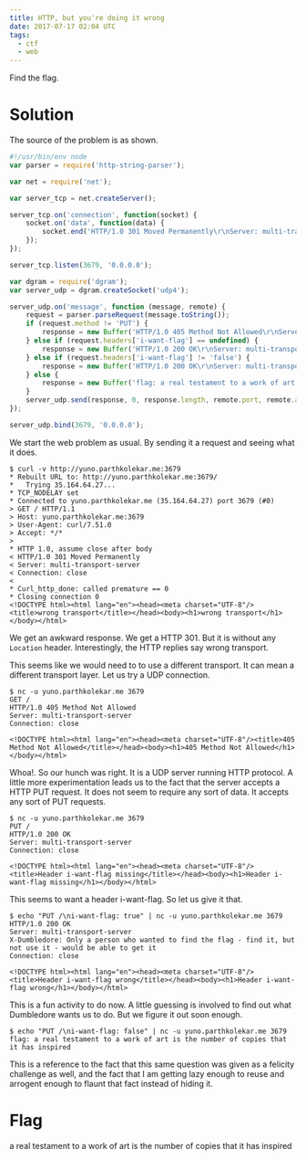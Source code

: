 ```yaml
---
title: HTTP, but you're doing it wrong
date: 2017-07-17 02:04 UTC
tags:
  - ctf
  - web 
---
```


Find the flag.

Solution
========

The source of the problem is as shown. 

~~~ js
#!/usr/bin/env node
var parser = require('http-string-parser');

var net = require('net');

var server_tcp = net.createServer();

server_tcp.on('connection', function(socket) {
    socket.on('data', function(data) {
        socket.end('HTTP/1.0 301 Moved Permanently\r\nServer: multi-transport-server\r\nConnection: close\r\n\r\n<!DOCTYPE html><html lang="en"><head><meta charset="UTF-8"/><title>wrong transport</title></head><body><h1>wrong transport</h1></body></html>');
    });
});

server_tcp.listen(3679, '0.0.0.0');

var dgram = require('dgram');
var server_udp = dgram.createSocket('udp4');

server_udp.on('message', function (message, remote) {
    request = parser.parseRequest(message.toString());
    if (request.method != 'PUT') {
        response = new Buffer('HTTP/1.0 405 Method Not Allowed\r\nServer: multi-transport-server\r\nConnection: close\r\n\r\n<!DOCTYPE html><html lang="en"><head><meta charset="UTF-8"/><title>405 Method Not Allowed</title></head><body><h1>405 Method Not Allowed</h1></body></html>');
    } else if (request.headers['i-want-flag'] == undefined) {
        response = new Buffer('HTTP/1.0 200 OK\r\nServer: multi-transport-server\r\nConnection: close\r\n\r\n<!DOCTYPE html><html lang="en"><head><meta charset="UTF-8"/><title>Header i-want-flag missing</title></head><body><h1>Header i-want-flag missing</h1></body></html>');
    } else if (request.headers['i-want-flag'] != 'false') {
        response = new Buffer('HTTP/1.0 200 OK\r\nServer: multi-transport-server\r\nX-Dumbledore: Only a person who wanted to find the flag - find it, but not use it - would be able to get it\r\nConnection: close\r\n\r\n<!DOCTYPE html><html lang="en"><head><meta charset="UTF-8"/><title>Header i-want-flag wrong</title></head><body><h1>Header i-want-flag wrong</h1></body></html>');
    } else {
        response = new Buffer('flag: a real testament to a work of art is the number of copies that it has inspired');
    }
    server_udp.send(response, 0, response.length, remote.port, remote.address);
});

server_udp.bind(3679, '0.0.0.0');
~~~

We start the web problem as usual. By sending it a request and seeing what it does. 

    $ curl -v http://yuno.parthkolekar.me:3679
    * Rebuilt URL to: http://yuno.parthkolekar.me:3679/
    *   Trying 35.164.64.27...
    * TCP_NODELAY set
    * Connected to yuno.parthkolekar.me (35.164.64.27) port 3679 (#0)
    > GET / HTTP/1.1
    > Host: yuno.parthkolekar.me:3679
    > User-Agent: curl/7.51.0
    > Accept: */*
    >
    * HTTP 1.0, assume close after body
    < HTTP/1.0 301 Moved Permanently
    < Server: multi-transport-server
    < Connection: close
    <
    * Curl_http_done: called premature == 0
    * Closing connection 0
    <!DOCTYPE html><html lang="en"><head><meta charset="UTF-8"/><title>wrong transport</title></head><body><h1>wrong transport</h1></body></html>

We get an awkward response. We get a HTTP 301. But it is without any `Location`
header. Interestingly, the HTTP replies say wrong transport.

This seems like we would need to to use a different transport. It can mean a
different transport layer. Let us try a UDP connection. 

    $ nc -u yuno.parthkolekar.me 3679
    GET /
    HTTP/1.0 405 Method Not Allowed
    Server: multi-transport-server
    Connection: close

    <!DOCTYPE html><html lang="en"><head><meta charset="UTF-8"/><title>405 Method Not Allowed</title></head><body><h1>405 Method Not Allowed</h1></body></html>

Whoa!. So our hunch was right. It is a UDP server running HTTP protocol. A 
little more experimentation leads us to the fact that the server accepts a
HTTP PUT request. It does not seem to require any sort of data. It accepts any
sort of PUT requests. 

    $ nc -u yuno.parthkolekar.me 3679
    PUT /
    HTTP/1.0 200 OK
    Server: multi-transport-server
    Connection: close

    <!DOCTYPE html><html lang="en"><head><meta charset="UTF-8"/><title>Header i-want-flag missing</title></head><body><h1>Header i-want-flag missing</h1></body></html>

This seems to want a header i-want-flag. So let us give it that. 

    $ echo "PUT /\ni-want-flag: true" | nc -u yuno.parthkolekar.me 3679
    HTTP/1.0 200 OK
    Server: multi-transport-server
    X-Dumbledore: Only a person who wanted to find the flag - find it, but not use it - would be able to get it
    Connection: close

    <!DOCTYPE html><html lang="en"><head><meta charset="UTF-8"/><title>Header i-want-flag wrong</title></head><body><h1>Header i-want-flag wrong</h1></body></html>

This is a fun activity to do now. A little guessing is involved to find out
what Dumbledore wants us to do. But we figure it out soon enough.

    $ echo "PUT /\ni-want-flag: false" | nc -u yuno.parthkolekar.me 3679
    flag: a real testament to a work of art is the number of copies that it has inspired

This is a reference to the fact that this same question was given as a felicity
challenge as well, and the fact that I am getting lazy enough to reuse and 
arrogent enough to flaunt that fact instead of hiding it. 

Flag
====
a real testament to a work of art is the number of copies that it has inspired

